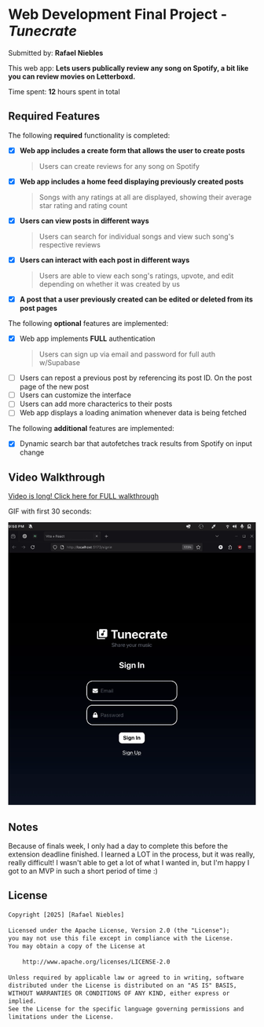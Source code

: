 # Web Development Final Project - *Tunecrate*

Submitted by: **Rafael Niebles**

This web app: **Lets users publically review any song on Spotify, a bit like you can review movies on Letterboxd.**

Time spent: **12** hours spent in total

## Required Features

The following **required** functionality is completed:


- [x] **Web app includes a create form that allows the user to create posts**
    > Users can create reviews for any song on Spotify 
- [x] **Web app includes a home feed displaying previously created posts**
    > Songs with any ratings at all are displayed, showing their average star rating and rating count
- [x] **Users can view posts in different ways**
    > Users can search for individual songs and view such song's respective reviews
- [x] **Users can interact with each post in different ways**
    > Users are able to view each song's ratings, upvote, and edit depending on whether it was created by us
- [x] **A post that a user previously created can be edited or deleted from its post pages**

The following **optional** features are implemented:

- [x] Web app implements **FULL** authentication
    > Users can sign up via email and password for full auth w/Supabase
- [ ] Users can repost a previous post by referencing its post ID. On the post page of the new post
- [ ] Users can customize the interface
- [ ] Users can add more characterics to their posts
- [ ] Web app displays a loading animation whenever data is being fetched

The following **additional** features are implemented:

* [x] Dynamic search bar that autofetches track results from Spotify on input change 

## Video Walkthrough

[Video is long! Click here for FULL walkthrough](https://drive.google.com/file/d/1NRf_zgVt1i_laU9ZBwwuyoES1k4CBAJ-/view?usp=sharing)

GIF with first 30 seconds:

![short-demo](./github/demo.gif)

## Notes

Because of finals week, I only had a day to complete this before the extension deadline finished. I learned a LOT in the process, but it was really, really difficult! I wasn't able to get a lot of what I wanted in, but I'm happy I got to an MVP in such a short period of time :)

## License

    Copyright [2025] [Rafael Niebles]

    Licensed under the Apache License, Version 2.0 (the "License");
    you may not use this file except in compliance with the License.
    You may obtain a copy of the License at

        http://www.apache.org/licenses/LICENSE-2.0

    Unless required by applicable law or agreed to in writing, software
    distributed under the License is distributed on an "AS IS" BASIS,
    WITHOUT WARRANTIES OR CONDITIONS OF ANY KIND, either express or implied.
    See the License for the specific language governing permissions and
    limitations under the License.

